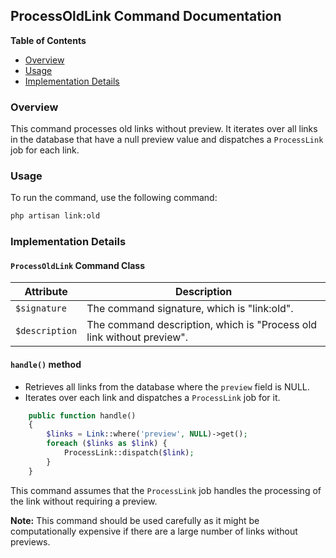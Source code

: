 ## ProcessOldLink Command Documentation 

**Table of Contents**

* [Overview](#overview)
* [Usage](#usage)
* [Implementation Details](#implementation-details)


### Overview <a name="overview"></a> 

This command processes old links without preview. It iterates over all links in the database that have a null preview value and dispatches a `ProcessLink` job for each link.

### Usage <a name="usage"></a> 

To run the command, use the following command:

```bash
php artisan link:old
```

### Implementation Details <a name="implementation-details"></a> 

####  `ProcessOldLink` Command Class

| Attribute | Description |
|---|---|
| `$signature` |  The command signature, which is "link:old". |
| `$description` | The command description, which is "Process old link without preview". |

#### `handle()` method

* Retrieves all links from the database where the `preview` field is NULL.
* Iterates over each link and dispatches a `ProcessLink` job for it.

```php
    public function handle()
    {
        $links = Link::where('preview', NULL)->get();
        foreach ($links as $link) {
            ProcessLink::dispatch($link);
        }
    }
```

This command assumes that the `ProcessLink` job handles the processing of the link without requiring a preview. 

**Note:** This command should be used carefully as it might be computationally expensive if there are a large number of links without previews. 
